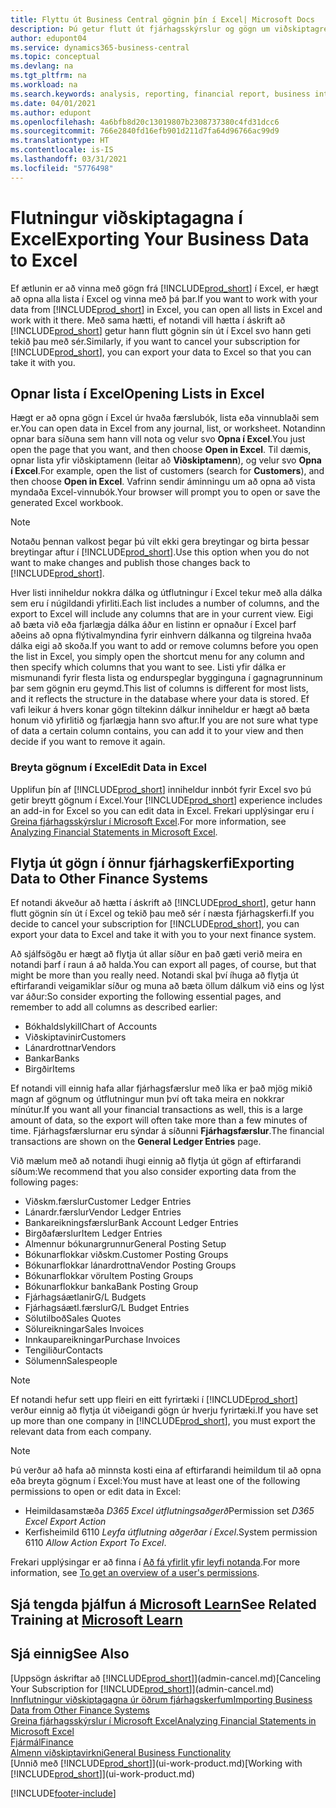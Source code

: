 ```yaml
---
title: Flyttu út Business Central gögnin þín í Excel| Microsoft Docs
description: Þú getur flutt út fjárhagsskýrslur og gögn um viðskiptagreind frá Business Central yfir í Excel, eða opnað gögnin í Excel.
author: edupont04
ms.service: dynamics365-business-central
ms.topic: conceptual
ms.devlang: na
ms.tgt_pltfrm: na
ms.workload: na
ms.search.keywords: analysis, reporting, financial report, business intelligence, BI, Excel
ms.date: 04/01/2021
ms.author: edupont
ms.openlocfilehash: 4a6bfb8d20c13019807b2308737380c4fd31dcc6
ms.sourcegitcommit: 766e2840fd16efb901d211d7fa64d96766ac99d9
ms.translationtype: HT
ms.contentlocale: is-IS
ms.lasthandoff: 03/31/2021
ms.locfileid: "5776498"
---
```

# <a name="exporting-your-business-data-to-excel"></a><span data-ttu-id="f2845-103">Flutningur viðskiptagagna í Excel</span><span class="sxs-lookup"><span data-stu-id="f2845-103">Exporting Your Business Data to Excel</span></span>
<span data-ttu-id="f2845-104">Ef ætlunin er að vinna með gögn frá [!INCLUDE[prod_short](includes/prod_short.md)] í Excel, er hægt að opna alla lista í Excel og vinna með þá þar.</span><span class="sxs-lookup"><span data-stu-id="f2845-104">If you want to work with your data from [!INCLUDE[prod_short](includes/prod_short.md)] in Excel, you can open all lists in Excel and work with it there.</span></span> <span data-ttu-id="f2845-105">Með sama hætti, ef notandi vill hætta í áskrift að [!INCLUDE[prod_short](includes/prod_short.md)] getur hann flutt gögnin sín út í Excel svo hann geti tekið þau með sér.</span><span class="sxs-lookup"><span data-stu-id="f2845-105">Similarly, if you want to cancel your subscription for [!INCLUDE[prod_short](includes/prod_short.md)], you can export your data to Excel so that you can take it with you.</span></span>

## <a name="opening-lists-in-excel"></a><span data-ttu-id="f2845-106">Opnar lista í Excel</span><span class="sxs-lookup"><span data-stu-id="f2845-106">Opening Lists in Excel</span></span>
<span data-ttu-id="f2845-107">Hægt er að opna gögn í Excel úr hvaða færslubók, lista eða vinnublaði sem er.</span><span class="sxs-lookup"><span data-stu-id="f2845-107">You can open data in Excel from any journal, list, or worksheet.</span></span> <span data-ttu-id="f2845-108">Notandinn opnar bara síðuna sem hann vill nota og velur svo **Opna í Excel**.</span><span class="sxs-lookup"><span data-stu-id="f2845-108">You just open the page that you want, and then choose **Open in Excel**.</span></span> <span data-ttu-id="f2845-109">Til dæmis, opnar lista yfir viðskiptamenn (leitar að **Viðskiptamenn**), og velur svo **Opna í Excel**.</span><span class="sxs-lookup"><span data-stu-id="f2845-109">For example, open the list of customers (search for **Customers**), and then choose **Open in Excel**.</span></span> <span data-ttu-id="f2845-110">Vafrinn sendir áminningu um að opna að vista myndaða Excel-vinnubók.</span><span class="sxs-lookup"><span data-stu-id="f2845-110">Your browser will prompt you to open or save the generated Excel workbook.</span></span>  

> [!NOTE]
> <span data-ttu-id="f2845-111">Notaðu þennan valkost þegar þú vilt ekki gera breytingar og birta þessar breytingar aftur í [!INCLUDE[prod_short](includes/prod_short.md)].</span><span class="sxs-lookup"><span data-stu-id="f2845-111">Use this option when you do not want to make changes and publish those changes back to [!INCLUDE[prod_short](includes/prod_short.md)].</span></span>  

<span data-ttu-id="f2845-112">Hver listi inniheldur nokkra dálka og útflutningur í Excel tekur með alla dálka sem eru í núgildandi yfirliti.</span><span class="sxs-lookup"><span data-stu-id="f2845-112">Each list includes a number of columns, and the export to Excel will include any columns that are in your current view.</span></span> <span data-ttu-id="f2845-113">Eigi að bæta við eða fjarlægja dálka áður en listinn er opnaður í Excel þarf aðeins að opna flýtivalmyndina fyrir einhvern dálkanna og tilgreina hvaða dálka eigi að skoða.</span><span class="sxs-lookup"><span data-stu-id="f2845-113">If you want to add or remove columns before you open the list in Excel, you simply open the shortcut menu for any column and then specify which columns that you want to see.</span></span> <span data-ttu-id="f2845-114">Listi yfir dálka er mismunandi fyrir flesta lista og endurspeglar bygginguna í gagnagrunninum þar sem gögnin eru geymd.</span><span class="sxs-lookup"><span data-stu-id="f2845-114">This list of columns is different for most lists, and it reflects the structure in the database where your data is stored.</span></span> <span data-ttu-id="f2845-115">Ef vafi leikur á hvers konar gögn tiltekinn dálkur inniheldur er hægt að bæta honum við yfirlitið og fjarlægja hann svo aftur.</span><span class="sxs-lookup"><span data-stu-id="f2845-115">If you are not sure what type of data a certain column contains, you can add it to your view and then decide if you want to remove it again.</span></span>  

### <a name="edit-data-in-excel"></a><span data-ttu-id="f2845-116">Breyta gögnum í Excel</span><span class="sxs-lookup"><span data-stu-id="f2845-116">Edit Data in Excel</span></span>
<span data-ttu-id="f2845-117">Upplifun þín af [!INCLUDE[prod_short](includes/prod_short.md)] inniheldur innbót fyrir Excel svo þú getir breytt gögnum í Excel.</span><span class="sxs-lookup"><span data-stu-id="f2845-117">Your [!INCLUDE[prod_short](includes/prod_short.md)] experience includes an add-in for Excel so you can edit data in Excel.</span></span> <span data-ttu-id="f2845-118">Frekari upplýsingar eru í [Greina fjárhagsskýrslur í Microsoft Excel](finance-analyze-excel.md).</span><span class="sxs-lookup"><span data-stu-id="f2845-118">For more information, see [Analyzing Financial Statements in Microsoft Excel](finance-analyze-excel.md).</span></span>  

## <a name="exporting-data-to-other-finance-systems"></a><span data-ttu-id="f2845-119">Flytja út gögn í önnur fjárhagskerfi</span><span class="sxs-lookup"><span data-stu-id="f2845-119">Exporting Data to Other Finance Systems</span></span>
<span data-ttu-id="f2845-120">Ef notandi ákveður að hætta í áskrift að [!INCLUDE[prod_short](includes/prod_short.md)], getur hann flutt gögnin sín út í Excel og tekið þau með sér í næsta fjárhagskerfi.</span><span class="sxs-lookup"><span data-stu-id="f2845-120">If you decide to cancel your subscription for [!INCLUDE[prod_short](includes/prod_short.md)], you can export your data to Excel and take it with you to your next finance system.</span></span>  

<span data-ttu-id="f2845-121">Að sjálfsögðu er hægt að flytja út allar síður en það gæti verið meira en notandi þarf í raun á að halda.</span><span class="sxs-lookup"><span data-stu-id="f2845-121">You can export all pages, of course, but that might be more than you really need.</span></span> <span data-ttu-id="f2845-122">Notandi skal því íhuga að flytja út eftirfarandi veigamiklar síður og muna að bæta öllum dálkum við eins og lýst var áður:</span><span class="sxs-lookup"><span data-stu-id="f2845-122">So consider exporting the following essential pages, and remember to add all columns as described earlier:</span></span>  

* <span data-ttu-id="f2845-123">Bókhaldslykill</span><span class="sxs-lookup"><span data-stu-id="f2845-123">Chart of Accounts</span></span>  
* <span data-ttu-id="f2845-124">Viðskiptavinir</span><span class="sxs-lookup"><span data-stu-id="f2845-124">Customers</span></span>  
* <span data-ttu-id="f2845-125">Lánardrottnar</span><span class="sxs-lookup"><span data-stu-id="f2845-125">Vendors</span></span>  
* <span data-ttu-id="f2845-126">Bankar</span><span class="sxs-lookup"><span data-stu-id="f2845-126">Banks</span></span>  
* <span data-ttu-id="f2845-127">Birgðir</span><span class="sxs-lookup"><span data-stu-id="f2845-127">Items</span></span>  

<span data-ttu-id="f2845-128">Ef notandi vill einnig hafa allar fjárhagsfærslur með líka er það mjög mikið magn af gögnum og útflutningur mun því oft taka meira en nokkrar mínútur.</span><span class="sxs-lookup"><span data-stu-id="f2845-128">If you want all your financial transactions as well, this is a large amount of data, so the export will often take more than a few minutes of time.</span></span> <span data-ttu-id="f2845-129">Fjárhagsfærslurnar eru sýndar á síðunni **Fjárhagsfærslur**.</span><span class="sxs-lookup"><span data-stu-id="f2845-129">The financial transactions are shown on the **General Ledger Entries** page.</span></span>  

<span data-ttu-id="f2845-130">Við mælum með að notandi íhugi einnig að flytja út gögn af eftirfarandi síðum:</span><span class="sxs-lookup"><span data-stu-id="f2845-130">We recommend that you also consider exporting data from the following pages:</span></span>  

* <span data-ttu-id="f2845-131">Viðskm.færslur</span><span class="sxs-lookup"><span data-stu-id="f2845-131">Customer Ledger Entries</span></span>  
* <span data-ttu-id="f2845-132">Lánardr.færslur</span><span class="sxs-lookup"><span data-stu-id="f2845-132">Vendor Ledger Entries</span></span>  
* <span data-ttu-id="f2845-133">Bankareikningsfærslur</span><span class="sxs-lookup"><span data-stu-id="f2845-133">Bank Account Ledger Entries</span></span>  
* <span data-ttu-id="f2845-134">Birgðafærslur</span><span class="sxs-lookup"><span data-stu-id="f2845-134">Item Ledger Entries</span></span>  
* <span data-ttu-id="f2845-135">Almennur bókunargrunnur</span><span class="sxs-lookup"><span data-stu-id="f2845-135">General Posting Setup</span></span>  
* <span data-ttu-id="f2845-136">Bókunarflokkar viðskm.</span><span class="sxs-lookup"><span data-stu-id="f2845-136">Customer Posting Groups</span></span>  
* <span data-ttu-id="f2845-137">Bókunarflokkar lánardrottna</span><span class="sxs-lookup"><span data-stu-id="f2845-137">Vendor Posting Groups</span></span>  
* <span data-ttu-id="f2845-138">Bókunarflokkar vöru</span><span class="sxs-lookup"><span data-stu-id="f2845-138">Item Posting Groups</span></span>  
* <span data-ttu-id="f2845-139">Bókunarflokkur banka</span><span class="sxs-lookup"><span data-stu-id="f2845-139">Bank Posting Group</span></span>  
* <span data-ttu-id="f2845-140">Fjárhagsáætlanir</span><span class="sxs-lookup"><span data-stu-id="f2845-140">G/L Budgets</span></span>  
* <span data-ttu-id="f2845-141">Fjárhagsáætl.færslur</span><span class="sxs-lookup"><span data-stu-id="f2845-141">G/L Budget Entries</span></span>  
* <span data-ttu-id="f2845-142">Sölutilboð</span><span class="sxs-lookup"><span data-stu-id="f2845-142">Sales Quotes</span></span>  
* <span data-ttu-id="f2845-143">Sölureikningar</span><span class="sxs-lookup"><span data-stu-id="f2845-143">Sales Invoices</span></span>  
* <span data-ttu-id="f2845-144">Innkaupareikningar</span><span class="sxs-lookup"><span data-stu-id="f2845-144">Purchase Invoices</span></span>  
* <span data-ttu-id="f2845-145">Tengiliður</span><span class="sxs-lookup"><span data-stu-id="f2845-145">Contacts</span></span>  
* <span data-ttu-id="f2845-146">Sölumenn</span><span class="sxs-lookup"><span data-stu-id="f2845-146">Salespeople</span></span>  

> [!NOTE]  
> <span data-ttu-id="f2845-147">Ef notandi hefur sett upp fleiri en eitt fyrirtæki í [!INCLUDE[prod_short](includes/prod_short.md)] verður einnig að flytja út viðeigandi gögn úr hverju fyrirtæki.</span><span class="sxs-lookup"><span data-stu-id="f2845-147">If you have set up more than one company in [!INCLUDE[prod_short](includes/prod_short.md)], you must export the relevant data from each company.</span></span>

> [!NOTE]
> <span data-ttu-id="f2845-148">Þú verður að hafa að minnsta kosti eina af eftirfarandi heimildum til að opna eða breyta gögnum í Excel:</span><span class="sxs-lookup"><span data-stu-id="f2845-148">You must have at least one of the following permissions to open or edit data in Excel:</span></span>
>    - <span data-ttu-id="f2845-149">Heimildasamstæða *D365 Excel útflutningsaðgerð*</span><span class="sxs-lookup"><span data-stu-id="f2845-149">Permission set *D365 Excel Export Action*</span></span>  
>    - <span data-ttu-id="f2845-150">Kerfisheimild 6110 *Leyfa útflutning aðgerðar í Excel*.</span><span class="sxs-lookup"><span data-stu-id="f2845-150">System permission 6110 *Allow Action Export To Excel*.</span></span>  

<span data-ttu-id="f2845-151">Frekari upplýsingar er að finna í [Að fá yfirlit yfir leyfi notanda](ui-define-granular-permissions.md#to-get-an-overview-of-a-users-permissions).</span><span class="sxs-lookup"><span data-stu-id="f2845-151">For more information, see [To get an overview of a user's permissions](ui-define-granular-permissions.md#to-get-an-overview-of-a-users-permissions).</span></span>

## <a name="see-related-training-at-microsoft-learn"></a><span data-ttu-id="f2845-152">Sjá tengda þjálfun á [Microsoft Learn](/learn/modules/configure-powerbi-excel-dynamics-365-business-central/index)</span><span class="sxs-lookup"><span data-stu-id="f2845-152">See Related Training at [Microsoft Learn](/learn/modules/configure-powerbi-excel-dynamics-365-business-central/index)</span></span>

## <a name="see-also"></a><span data-ttu-id="f2845-153">Sjá einnig</span><span class="sxs-lookup"><span data-stu-id="f2845-153">See Also</span></span>
<span data-ttu-id="f2845-154">[Uppsögn áskriftar að [!INCLUDE[prod_short](includes/prod_short.md)]](admin-cancel.md)</span><span class="sxs-lookup"><span data-stu-id="f2845-154">[Canceling Your Subscription for [!INCLUDE[prod_short](includes/prod_short.md)]](admin-cancel.md)</span></span>  
[<span data-ttu-id="f2845-155">Innflutningur viðskiptagagna úr öðrum fjárhagskerfum</span><span class="sxs-lookup"><span data-stu-id="f2845-155">Importing Business Data from Other Finance Systems</span></span>](across-import-data-configuration-packages.md)  
[<span data-ttu-id="f2845-156">Greina fjárhagsskýrslur í Microsoft Excel</span><span class="sxs-lookup"><span data-stu-id="f2845-156">Analyzing Financial Statements in Microsoft Excel</span></span>](finance-analyze-excel.md)  
[<span data-ttu-id="f2845-157">Fjármál</span><span class="sxs-lookup"><span data-stu-id="f2845-157">Finance</span></span>](finance.md)  
[<span data-ttu-id="f2845-158">Almenn viðskiptavirkni</span><span class="sxs-lookup"><span data-stu-id="f2845-158">General Business Functionality</span></span>](ui-across-business-areas.md)  
<span data-ttu-id="f2845-159">[Unnið með [!INCLUDE[prod_short](includes/prod_short.md)]](ui-work-product.md)</span><span class="sxs-lookup"><span data-stu-id="f2845-159">[Working with [!INCLUDE[prod_short](includes/prod_short.md)]](ui-work-product.md)</span></span>  


[!INCLUDE[footer-include](includes/footer-banner.md)]